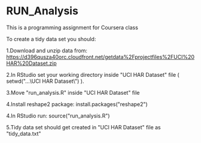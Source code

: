 RUN_Analysis
============

This is a programming assignment for Coursera class


To create a tidy data set you should:

1.Download and unzip data from: 
https://d396qusza40orc.cloudfront.net/getdata%2Fprojectfiles%2FUCI%20HAR%20Dataset.zip

2.In RStudio set your working directory inside "UCI HAR Dataset" file ( setwd("...\\UCI HAR Dataset\\") ).

3.Move "run_analysis.R" inside "UCI HAR Dataset" file

4.Install reshape2 package: install.packages("reshape2")

4.In RStudio run: source("run_analysis.R")

5.Tidy data set should get created in "UCI HAR Dataset" file as "tidy_data.txt"
